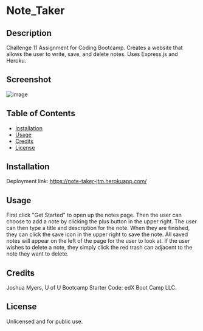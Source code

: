 # Note_Taker

## Description
Challenge 11 Assignment for Coding Bootcamp. Creates a website that allows the user to write, save, and delete notes. Uses Express.js and Heroku.

## Screenshot
![image](https://user-images.githubusercontent.com/122832005/236993424-9831ec5a-00c8-4273-939e-63b865bf296f.png)


## Table of Contents
- [Installation](#installation)
- [Usage](#usage)
- [Credits](#credits)
- [License](#license)

## Installation
Deployment link: https://note-taker-jtm.herokuapp.com/

## Usage
First click "Get Started" to open up the notes page. Then the user can choose to add a note by clicking the plus button in the upper right. The user can then type a title and description for the note. When they are finished, they can click the save icon in the upper right to save the note. All saved notes will appear on the left of the page for the user to look at. If the user wishes to delete a note, they simply click the red trash can adjacent to the note they want to delete.

## Credits
Joshua Myers, U of U Bootcamp
Starter Code: edX Boot Camp LLC.  

## License
Unlicensed and for public use.
